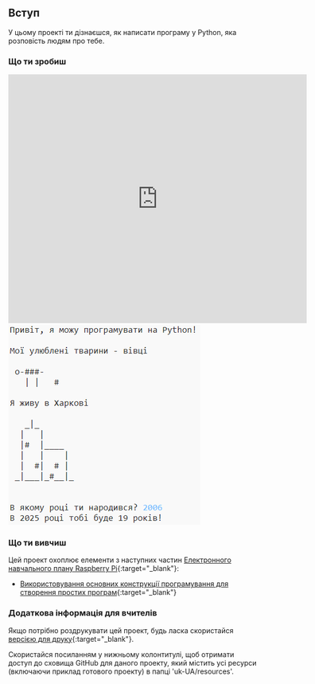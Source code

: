 ## Вступ

У цьому проекті ти дізнаєшся, як написати програму у Python, яка розповість людям про тебе.

### Що ти зробиш

<div class="trinket">
  <iframe src="https://trinket.io/embed/python/0b2a90409a?outputOnly=true&start=result" width="600" height="500" frameborder="0" marginwidth="0" marginheight="0" allowfullscreen>
  </iframe>
  <img src="images/me-final.png">
</div>

### Що ти вивчиш

Цей проект охоплює елементи з наступних частин [Електронного навчального плану Raspberry Pi](https://rpf.io/curriculum){:target="_blank"}:

+ [Використовування основних конструкції програмування для створення простих програм](https://www.raspberrypi.org/curriculum/programming/creator){:target="_blank"}

### Додаткова інформація для вчителів

Якщо потрібно роздрукувати цей проект, будь ласка скористайся [версією для друку](https://projects.raspberrypi.org/uk-UA/projects/about-me/print){:target="_blank"}.

Скористайся посиланням у нижньому колонтитулі, щоб отримати доступ до сховища GitHub для даного проекту, який містить усі ресурси (включаючи приклад готового проекту) в папці 'uk-UA/resources'.